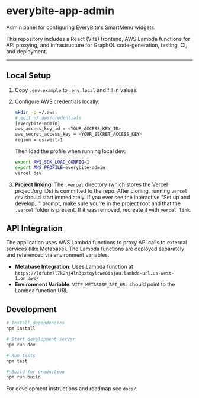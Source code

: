 # everybite-app-admin

Admin panel for configuring EveryBite's SmartMenu widgets.

This repository includes a React (Vite) frontend, AWS Lambda functions for API proxying, and infrastructure for GraphQL code-generation, testing, CI, and deployment.

---

## Local Setup

1. Copy `.env.example` to `.env.local` and fill in values.
2. Configure AWS credentials locally:

   ```bash
   mkdir -p ~/.aws
   # edit ~/.aws/credentials
   [everybite-admin]
   aws_access_key_id = <YOUR_ACCESS_KEY_ID>
   aws_secret_access_key = <YOUR_SECRET_ACCESS_KEY>
   region = us-west-1
   ```

   Then load the profile when running local dev:

   ```bash
   export AWS_SDK_LOAD_CONFIG=1
   export AWS_PROFILE=everybite-admin
   vercel dev
   ```

3. **Project linking**: The `.vercel` directory (which stores the Vercel project/org IDs) is committed to the repo. After cloning, running `vercel dev` should start immediately. If you ever see the interactive "Set up and develop..." prompt, make sure you're in the project root and that the `.vercel` folder is present. If it was removed, recreate it with `vercel link`.

## API Integration

The application uses AWS Lambda functions to proxy API calls to external services (like Metabase). The Lambda functions are deployed separately and referenced via environment variables.

- **Metabase Integration**: Uses Lambda function at `https://ldfubm7l7k2hj4ln3pxtqylcwe0isjau.lambda-url.us-west-1.on.aws/`
- **Environment Variable**: `VITE_METABASE_API_URL` should point to the Lambda function URL

## Development

```bash
# Install dependencies
npm install

# Start development server
npm run dev

# Run tests
npm test

# Build for production
npm run build
```

For development instructions and roadmap see `docs/`.
